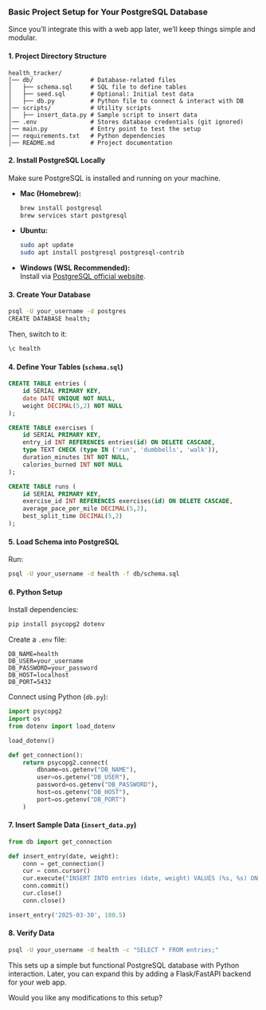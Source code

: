 ### **Basic Project Setup for Your PostgreSQL Database**  

Since you’ll integrate this with a web app later, we’ll keep things simple and modular.  

#### **1. Project Directory Structure**
```
health_tracker/
│── db/                # Database-related files
│   ├── schema.sql     # SQL file to define tables
│   ├── seed.sql       # Optional: Initial test data
│   ├── db.py          # Python file to connect & interact with DB
│── scripts/           # Utility scripts
│   ├── insert_data.py # Sample script to insert data
│── .env               # Stores database credentials (git ignored)
│── main.py            # Entry point to test the setup
│── requirements.txt   # Python dependencies
│── README.md          # Project documentation
```

#### **2. Install PostgreSQL Locally**  
Make sure PostgreSQL is installed and running on your machine.  

- **Mac (Homebrew):**  
  ```sh
  brew install postgresql
  brew services start postgresql
  ```

- **Ubuntu:**  
  ```sh
  sudo apt update
  sudo apt install postgresql postgresql-contrib
  ```

- **Windows (WSL Recommended):**  
  Install via [PostgreSQL official website](https://www.postgresql.org/download/).

#### **3. Create Your Database**
```sh
psql -U your_username -d postgres
CREATE DATABASE health;
```
Then, switch to it:
```sh
\c health
```

#### **4. Define Your Tables (`schema.sql`)**
```sql
CREATE TABLE entries (
    id SERIAL PRIMARY KEY,
    date DATE UNIQUE NOT NULL,
    weight DECIMAL(5,2) NOT NULL
);

CREATE TABLE exercises (
    id SERIAL PRIMARY KEY,
    entry_id INT REFERENCES entries(id) ON DELETE CASCADE,
    type TEXT CHECK (type IN ('run', 'dumbbells', 'walk')),
    duration_minutes INT NOT NULL,
    calories_burned INT NOT NULL
);

CREATE TABLE runs (
    id SERIAL PRIMARY KEY,
    exercise_id INT REFERENCES exercises(id) ON DELETE CASCADE,
    average_pace_per_mile DECIMAL(5,2),
    best_split_time DECIMAL(5,2)
);
```

#### **5. Load Schema into PostgreSQL**
Run:
```sh
psql -U your_username -d health -f db/schema.sql
```

#### **6. Python Setup**
Install dependencies:
```sh
pip install psycopg2 dotenv
```

Create a `.env` file:
```
DB_NAME=health
DB_USER=your_username
DB_PASSWORD=your_password
DB_HOST=localhost
DB_PORT=5432
```

Connect using Python (`db.py`):
```python
import psycopg2
import os
from dotenv import load_dotenv

load_dotenv()

def get_connection():
    return psycopg2.connect(
        dbname=os.getenv("DB_NAME"),
        user=os.getenv("DB_USER"),
        password=os.getenv("DB_PASSWORD"),
        host=os.getenv("DB_HOST"),
        port=os.getenv("DB_PORT")
    )
```

#### **7. Insert Sample Data (`insert_data.py`)**
```python
from db import get_connection

def insert_entry(date, weight):
    conn = get_connection()
    cur = conn.cursor()
    cur.execute("INSERT INTO entries (date, weight) VALUES (%s, %s) ON CONFLICT (date) DO NOTHING;", (date, weight))
    conn.commit()
    cur.close()
    conn.close()

insert_entry('2025-03-30', 180.5)
```

#### **8. Verify Data**
```sh
psql -U your_username -d health -c "SELECT * FROM entries;"
```

This sets up a simple but functional PostgreSQL database with Python interaction. Later, you can expand this by adding a Flask/FastAPI backend for your web app.

Would you like any modifications to this setup?